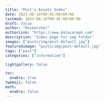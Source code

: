 ```yaml
---
title: "Post's Assets Index"
date: 2023-06-16T00:45:08+08:00
lastmod: 2023-06-16T00:45:08+08:00
draft: false
author: "Researcher"
authorLink: "https://www.datacareph.com"
description: "Index page for img folder"
images: ["posts/img/post-default.jpg"]
featuredimage: "posts/img/post-default.jpg"
tags: ["post"]
categories: ["information"]

lightgallery: false

toc:
  enable: true
twemoji: false
math:
  enable: false
---
```

